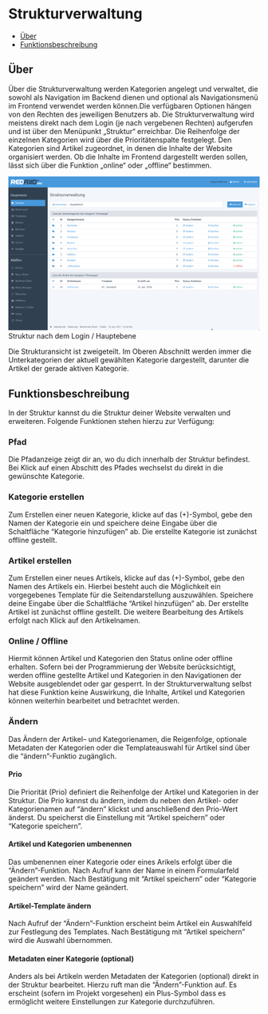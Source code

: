 # Strukturverwaltung

- [Über](#ueber)
- [Funktionsbeschreibung](#funktionen)

<a name="ueber"></a>
## Über
Über die Strukturverwaltung werden Kategorien angelegt und verwaltet, die sowohl als Navigation im Backend dienen und optional als Navigationsmenü im Frontend verwendet werden können.Die verfügbaren Optionen hängen von den Rechten des jeweiligen Benutzers ab. Die Strukturverwaltung wird meistens direkt nach dem Login (je nach vergebenen Rechten) aufgerufen und ist über den Menüpunkt „Struktur“ erreichbar. Die Reihenfolge der einzelnen Kategorien wird über die Prioritätenspalte festgelegt. Den Kategorien sind Artikel zugeordnet, in denen die Inhalte der Website organisiert werden. 
Ob die Inhalte im Frontend dargestellt werden sollen, lässt sich über die Funktion „online“ oder „offline“ bestimmen.

![Systemcheck](/assets/v5.2.0-Struktur-01-overview.png.png)
Struktur nach dem Login / Hauptebene

Die Strukturansicht  ist zweigeteilt. Im Oberen Abschnitt werden immer die Unterkategorien der aktuell gewählten Kategorie dargestellt, darunter die Artikel der gerade aktiven Kategorie. 

<a name="funktionen"></a>
## Funktionsbeschreibung
In der Struktur kannst du die Struktur deiner Website verwalten und erweiteren.
Folgende Funktionen stehen hierzu zur Verfügung: 

### Pfad 
Die Pfadanzeige zeigt dir an, wo du dich innerhalb der Struktur befindest. Bei Klick auf einen Abschitt des Pfades wechselst du direkt in die gewünschte Kategorie. 

### Kategorie erstellen
Zum Erstellen einer neuen Kategorie, klicke auf das (+)-Symbol, gebe den Namen der Kategorie ein und speichere deine Eingabe über die Schaltfläche “Kategorie hinzufügen” ab. Die erstellte Kategorie ist zunächst offline gestellt. 

### Artikel erstellen
Zum Erstellen einer neues Artikels, klicke auf das (+)-Symbol, gebe den Namen des Artikels ein. Hierbei besteht auch die Möglichkeit ein vorgegebenes Template für die Seitendarstellung auszuwählen. Speichere deine Eingabe über die Schaltfläche “Artikel hinzufügen” ab. Der erstellte Artikel ist zunächst offline gestellt. Die weitere Bearbeitung des Artikels erfolgt nach Klick auf den Artikelnamen. 

### Online / Offline
Hiermit können Artikel und Kategorien den Status online oder offline erhalten. 
Sofern bei der Programmierung der Website berücksichtigt, werden offline gestellte Artikel und Kategorien in den Navigationen der Website ausgeblendet oder gar gesperrt. In der Strukturverwaltung selbst hat diese Funktion keine Auswirkung, die Inhalte, Artikel und Kategorien können weiterhin bearbeitet und betrachtet werden.  

### Ändern 
Das Ändern der Artikel– und Kategorienamen, die Reigenfolge, optionale Metadaten der Kategorien oder die Templateauswahl für Artikel sind über die “ändern”-Funktio zugänglich. 

#### Prio
Die Priorität (Prio) definiert die Reihenfolge der Artikel und Kategorien in der Struktur. Die Prio kannst du ändern, indem du neben den Artikel- oder Kategorienamen auf “ändern” klickst und anschließend den Prio-Wert änderst. Du speicherst die Einstellung mit “Artikel speichern” oder “Kategorie speichern”.

#### Artikel und Kategorien umbenennen
Das umbenennen einer Kategorie oder eines Arikels erfolgt über die “Ändern”-Funktion. Nach Aufruf kann der Name in einem Formularfeld geändert werden. Nach Bestätigung mit “Artikel speichern” oder “Kategorie speichern” wird der Name geändert. 

#### Artikel-Template ändern
Nach Aufruf der “Ändern”-Funktion erscheint beim Artikel ein Auswahlfeld zur Festlegung des Templates. Nach Bestätigung mit “Artikel speichern” wird die Auswahl übernommen. 

#### Metadaten einer Kategorie (optional) 
Anders als bei Artikeln werden Metadaten der Kategorien (optional) direkt in der Struktur bearbeitet. Hierzu ruft man die “Ändern”-Funktion auf. Es erscheint (sofern im Projekt vorgesehen) ein Plus-Symbol dass es ermöglicht weitere Einstellungen zur Kategorie durchzuführen. 
